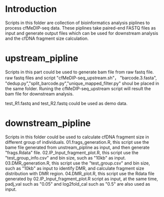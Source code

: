 # Introduction
Scripts in this folder are collection of bioinformatics analysis piplines to process cfMeDIP-seq data. These piplines take paired-end FASTQ files as input and generate output files which can be used for downstream analysis and the cfDNA fragment size calculation. 

# upstream_pipline
Scripts in this part could be used to generate bam file from raw fastq file.
raw fastq files and script "cfMeDIP-seq_upstream.sh"， "barcode.3.fasta", "dedup.py","split_barcode.py","unique_mapped_filter.py" shoul be placed in the same folder. Runing the cfMeDIP-seq_upstream script will result the bam file for downstream analysis.

test_R1.fastq and test_R2.fastq could be used as demo data. 

# downstream_pipline
Scripts in this folder could be used to calculate cfDNA fragment size in different group of individuals.
01.frags_generation.R, this script use the bame file generated from unstream_pipline as input, and then generate "frags.Rdata" file.
02.IP_Input_fragment_plot.R, this script use the "test_group_info.csv" and bin size, such as "10kb" as input.
03.DMR_generation.R, this script use the "test_group.csv" and bin size, such as "10kb" as input to identify DMR, and calculate fragment size distribution with DMR region.
04.DMR_plot.R, this script use the Rdata file generated by 02.IP_Input_fragment_plot.R script as input, at the same time, padj_val such as "0.05" and log2fold_cal such as "0.5" are also used as input.  